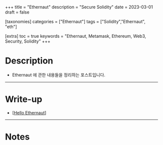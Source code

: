 +++
title = "Ethernaut"
description = "Secure Solidity"
date = 2023-03-01
draft = false

[taxonomies]
categories = ["Ethernaut"]
tags = ["Solidity","Ethernaut", "eth"]

[extra]
toc = true
keywords = "Ethernaut, Metamask, Ethereum, Web3, Security, Solidity"
+++

# Description
- Ethernaut 에 관한 내용들을 정리하는 포스트입니다.

---

# Write-up
- [[Hello Ethernaut](@/blockchain/ethernaut/Hello_Ethernaut.md)]

---

# Notes

